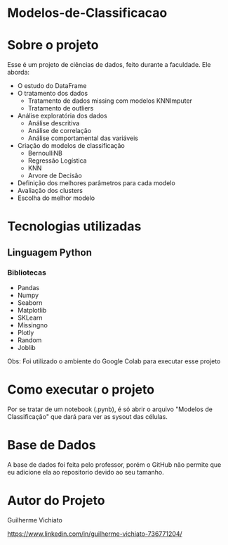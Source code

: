 # Modelos-de-Classificacao

# Sobre o projeto

Esse é um projeto de ciências de dados, feito durante a faculdade. Ele aborda:
- O estudo do DataFrame
- O tratamento dos dados
  -  Tratamento de dados missing com modelos KNNImputer
  -  Tratamento de outliers
- Análise exploratória dos dados 
  - Análise descritiva 
  - Análise de correlação
  - Análise comportamental das variáveis
- Criação do modelos de classificação
  - BernoulliNB   
  - Regressão Logística
  - KNN
  - Arvore de Decisão
- Definição dos melhores parâmetros para cada modelo 
- Avaliação dos clusters
- Escolha do melhor modelo

# Tecnologias utilizadas 
## Linguagem Python 
### Bibliotecas
- Pandas 
- Numpy  
- Seaborn  
- Matplotlib 
- SKLearn  
- Missingno  
- Plotly  
- Random
- Joblib

Obs: Foi utilizado o ambiente do Google Colab para executar esse projeto

# Como executar o projeto

Por se tratar de um notebook (.pynb), é só abrir o arquivo "Modelos de Classificação" que dará para ver as sysout das células.

# Base de Dados

A base de dados foi feita pelo professor, porém o GitHub não permite que eu adicione ela ao repositorio devido ao seu tamanho.

# Autor do Projeto

Guilherme Vichiato

https://www.linkedin.com/in/guilherme-vichiato-736771204/

